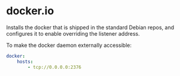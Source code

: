 # docker.io

Installs the docker that is shipped in the standard Debian repos, and configures it to enable overriding the listener address.

To make the docker daemon externally accessible:

```yaml
docker:
    hosts:
        - tcp://0.0.0.0:2376
```
